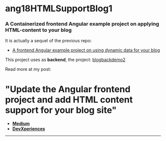 # ang18HTMLSupportBlog1

### A Containerized frontend Angular example project on applying HTML-content to your blog

It is actually a sequel of the previous repo:
* [A frontend Angular example project on using dynamic data for your blog](https://github.com/zzpzaf/ang18UseDynamicDataWithYourBlog2)

This project uses as **backend**, the project: [blogbackdemo2](https://github.com/zzpzaf/blogbackdemo2)

Read more at my post: 
# "Update the Angular frontend project and add HTML content support for your blog site"
* **[Medium](https://medium.com/@zzpzaf.se)**
* **[DevXperiences](https://www.devxperiences.com/developers-posts/)** 


---